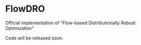 # FlowDRO
Official implementation of "Flow-based Distributionally Robust Optimization"

Code will be released soon.
